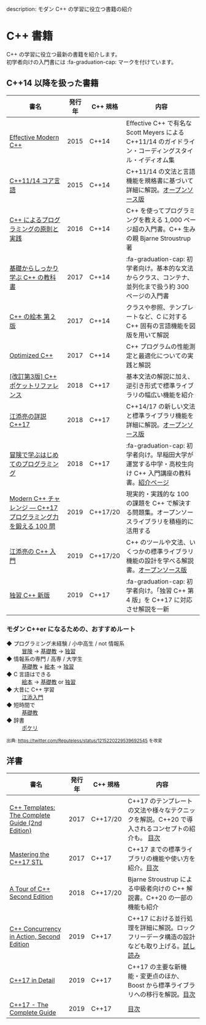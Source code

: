 description: モダン C++ の学習に役立つ書籍の紹介

# C++ 書籍

C++ の学習に役立つ最新の書籍を紹介します。  
初学者向けの入門書には :fa-graduation-cap: マークを付けています。
<!-- C++14 以降を扱っているもの。書籍記載の発行年月日が古い順 -->
<!-- プログラミング未経験者でも読みやすい書籍には :fa-graduation-cap: マーク -->

## C++14 以降を扱った書籍

| 書名                                                                     | 発行年  | C++ 規格   | 内容                                                                                             |
|------------------------------------------------------------------------|------|----------|------------------------------------------------------------------------------------------------|
| [Effective Modern C++](https://amzn.to/2H8bnnF)                        | 2015 | C++14    | Effective C++ で有名な Scott Meyers による C++11/14 のガイドライン・コーディングスタイル・イディオム集                         |
| [C++11/14 コア言語](https://amzn.to/2HmyYQP)                               | 2015 | C++14    | C++11/14 の文法と言語機能を規格書に基づいて詳細に解説。[オープンソース版](https://github.com/EzoeRyou/cpp-book)               |
| [C++ によるプログラミングの原則と実践](https://amzn.to/2Hmzazx)                        | 2016 | C++14    | C++ を使ってプログラミングを教える 1,000 ページ超の入門書。C++ 生みの親 Bjarne Stroustrup 著                                |
| [基礎からしっかり学ぶ C++ の教科書](https://amzn.to/2IXa1hf)                         | 2017 | C++14    | :fa-graduation-cap: 初学者向け。基本的な文法からクラス、コンテナ、並列化まで扱う約 300 ページの入門書                                |
| [C++ の絵本 第２版](https://amzn.to/2TFvvTO)                                 | 2017 | C++14    | クラスや参照、テンプレートなど、C に対する C++ 固有の言語機能を図版を用いて解説                                                    |
| [Optimized C++](https://amzn.to/2Ho1KjN)                               | 2017 | C++14    | C++ プログラムの性能測定と最適化についての実践と解説                                                                   |
| [[改訂第3版] C++ ポケットリファレンス](https://amzn.to/2H8a3kH)                      | 2018 | C++17    | 基本文法の解説に加え、逆引き形式で標準ライブラリの幅広い機能を紹介                                                              |
| [江添亮の詳説 C++17](https://amzn.to/2HmVw42)                                | 2018 | C++17    | C++14/17 の新しい文法と標準ライブラリ機能を詳細に解説。[オープンソース版](https://ezoeryou.github.io/cpp17book/)              |
| [冒険で学ぶはじめてのプログラミング](https://amzn.to/2IWnWnx)                           | 2018 | C++17    | :fa-graduation-cap: 初学者向け。早稲田大学が運営する中学・高校生向け C++ 入門講座の教科書。[紹介ページ](https://enrect.org/cppbook/) |
| [Modern C++ チャレンジ ― C++17 プログラミング力を鍛える 100 問](https://amzn.to/2EMsIP8) | 2019 | C++17/20 | 現実的・実践的な 100 の課題を C++ で解決する問題集。オープンソースライブラリを積極的に活用する                                           |
| [江添亮の C++ 入門](https://amzn.to/2HTGUbt) | 2019 | C++17/20 | C++ のツールや文法、いくつかの標準ライブラリ機能の設計を学べる解説書。[オープンソース版](https://ezoeryou.github.io/cpp-intro/) |
| [独習 C++ 新版](https://amzn.to/2ZWRrck) | 2019 | C++17 | :fa-graduation-cap: 初学者向け。「独習 C++ 第 4 版」を C++17 に対応させ解説を一新 | 

### モダン C++er になるための、おすすめルート

<dl>
<dt>◆ プログラミング未経験 / 小中高生 / not 情報系</dt>
<dd><a href="https://amzn.to/2IWnWnx" target="_blank">冒険</a> → <a href="https://amzn.to/2IXa1hf" target="_blank">基礎教</a> → <a href="https://amzn.to/2ZWRrck" target="_blank">独習</a></dd>
<dt>◆ 情報系の専門 / 高専 / 大学生</dt>
<dd><a href="https://amzn.to/2IXa1hf" target="_blank">基礎教</a> + <a href="https://amzn.to/2TFvvTO" target="_blank">絵本</a> → <a href="https://amzn.to/2ZWRrck" target="_blank">独習</a></dd>
<dt>◆ C 言語はできる</dt>
<dd><a href="https://amzn.to/2TFvvTO" target="_blank">絵本</a> → <a href="https://amzn.to/2IXa1hf" target="_blank">基礎教</a> or <a href="https://amzn.to/2ZWRrck" target="_blank">独習</a></dd>
<dt>◆ 大昔に C++ 学習</dt>
<dd><a href="https://amzn.to/2HTGUbt" target="_blank">江添入門</a></dd>
<dt>◆ 短時間で</dt>
<dd><a href="https://amzn.to/2IXa1hf" target="_blank">基礎教</a></dd>
<dt>◆ 辞書</dt>
<dd><a href="https://amzn.to/2H8a3kH" target="_blank">ポケリ</a></dd>
</dl>

<small>出典: https://twitter.com/Reputeless/status/1215220229539692545 を改変</small>


## 洋書
| 書名                                                                         | 発行年  | C++ 規格   | 内容                                                                                                                                 |
|----------------------------------------------------------------------------|------|----------|------------------------------------------------------------------------------------------------------------------------------------|
| [C++ Templates: The Complete Guide (2nd Edition)](https://amzn.to/2TnVa4h) | 2017 | C++17/20 | C++17 のテンプレートの文法や様々なテクニックを解説。C++20 で導入されるコンセプトの紹介も。 [目次](https://www.oreilly.com/library/view/c-templates-the/9780134778808/)      |
| [Mastering the C++17 STL](https://amzn.to/2tYz4X1)                         | 2017 | C++17    | C++17 までの標準ライブラリの機能や使い方を紹介。[目次](https://www.packtpub.com/application-development/mastering-c17-stl)                                |
| [A Tour of C++ Second Edition](https://amzn.to/307PviS)       | 2018 | C++17/20 | Bjarne Stroustrup による中級者向けの C++ 解説書。C++20 の一部の機能も紹介 |
| [C++ Concurrency in Action, Second Edition](https://amzn.to/2J2y26G)       | 2019 | C++17    | C++17 における並行処理を詳細に解説。ロックフリーデータ構造の設計なども取り上げる。[試し読み](https://www.manning.com/books/c-plus-plus-concurrency-in-action-second-edition) |
| [C++17 in Detail](https://amzn.to/308p8fO)                       | 2019 | C++17    | C++17 の主要な新機能・変更点のほか、Boost から標準ライブラリへの移行を解説。[目次](https://leanpub.com/cpp17indetail)                                                           |
| [C++17 - The Complete Guide](http://www.cppstd17.com/)                       | 2019 | C++17    | [目次](http://www.cppstd17.com/)                                                           |


<!-- ToDo: C++11 とそれ以前の書籍 -->
